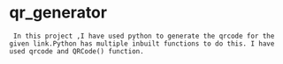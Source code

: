 # qr_generator
     In this project ,I have used python to generate the qrcode for the given link.Python has multiple inbuilt functions to do this. I have used qrcode and QRCode() function.
